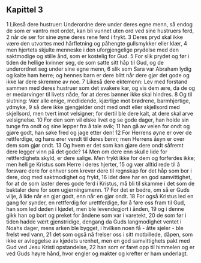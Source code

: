 ## Kapittel 3

1 Likeså dere hustruer: Underordne dere under deres egne menn, så endog de som er vantro mot ordet, kan bli vunnet uten ord ved sine hustruers ferd,
2 når de ser for sine øyne deres rene ferd i frykt.
3 Deres pryd skal ikke være den utvortes med hårfletning og påhengte gullsmykker eller klær,
4 men hjertets skjulte menneske i den uforgjengelige prydelse med den saktmodige og stille ånd, som er kostelig for Gud.
5 For slik prydet og før i tiden de hellige kvinner seg, de som satte sitt håp til Gud, og de underordnet seg under sine egne menn,
6 slik som Sara var Abraham lydig og kalte ham herre; og hennes barn er dere blitt når dere gjør det gode og ikke lar dere skremme av noe.
7 Likeså dere ektemenn: Lev med forstand sammen med deres hustruer som det svakere kar, og vis dem ære, da de og er medarvinger til livets nåde, for at deres bønner ikke skal hindres.
8 Og til slutning: Vær alle enige, medlidende, kjærlige mot brødrene, barmhjertige, ydmyke,
9 så dere ikke gjengjelder ondt med ondt eller skjellsord med skjellsord, men tvert imot velsigner; for dertil ble dere kalt, at dere skal arve velsignelse.
10 For den som vil elske livet og se gode dager, han holde sin tunge fra ondt og sine lepper fra å tale svik;
11 han gå av veien for ondt og gjøre godt, han søke fred og jage etter den!
12 For Herrens øyne er over de rettferdige, og hans ører vendt til deres bønn; men Herrens åsyn er over dem som gjør ondt.
13 Og hvem er det som kan gjøre dere ondt såfremt dere legger vinn på det gode?
14 Men om dere enn skulle lide for rettferdighets skyld, er dere salige. Men frykt ikke for dem og forferdes ikke; men hellige Kristus som Herre i deres hjerter,
15 og vær alltid rede til å forsvare dere for enhver som krever dere til regnskap for det håp som bor i dere, dog med saktmodighet og frykt,
16 idet dere har en god samvittighet, for at de som laster deres gode ferd i Kristus, må bli til skamme i det som de baktaler dere for som ugjerningsmenn.
17 For det er bedre, om så er Guds vilje, å lide når en gjør godt, enn når en gjør ondt.
18 For også Kristus led en gang for synder, en rettferdig for urettferdige, for å føre oss fram til Gud, han som led døden i kjødet, men ble levendegjort i ånden,
19 og i denne gikk han og bort og preket for åndene som var i varetekt,
20 de som før i tiden hadde vært gjenstridige, dengang da Guds langmodighet ventet i Noahs dager, mens arken ble bygget, i hvilken noen få - åtte sjeler - ble frelst ved vann,
21 det som også nå frelser oss i sitt motbillede, dåpen, som ikke er avleggelse av kjødets urenhet, men en god samvittighets pakt med Gud ved Jesu Kristi opstandelse,
22 han som er faret opp til himmelen og er ved Guds høyre hånd, hvor engler og makter og krefter er ham underlagt.

